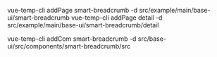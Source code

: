 vue-temp-cli addPage smart-breadcrumb -d src/example/main/base-ui/smart-breadcrumb
vue-temp-cli addPage detail -d src/example/main/base-ui/smart-breadcrumb/detail



vue-temp-cli addCom smart-breadcrumb -d src/base-ui/src/components/smart-breadcrumb/src